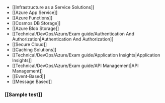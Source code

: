 - [[Infrastructure as a Service Solutions]]
- [[Azure App Service]]
- [[Azure Functions]]
- [[Cosmos DB Storage]]
- [[Azure Blob Storage]]
- [[Technical/DevOps/Azure/Exam guide/Authentication And Authorization|Authentication And Authorization]]
- [[Secure Cloud]]
- [[Caching Solutions]]
- [[Technical/DevOps/Azure/Exam guide/Application Insights|Application Insights]]
- [[Technical/DevOps/Azure/Exam guide/API Management|API Management]]
- [[Event-Based]]
- [[Message Based]]

### [[Sample test]]

